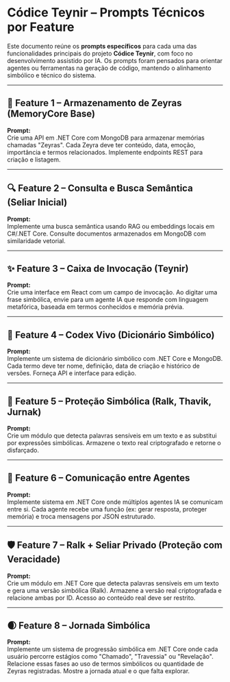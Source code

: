 
# Códice Teynir – Prompts Técnicos por Feature

Este documento reúne os **prompts específicos** para cada uma das funcionalidades principais do projeto **Códice Teynir**, com foco no desenvolvimento assistido por IA. Os prompts foram pensados para orientar agentes ou ferramentas na geração de código, mantendo o alinhamento simbólico e técnico do sistema.

---

## 🧠 Feature 1 – Armazenamento de Zeyras (MemoryCore Base)

**Prompt:**  
Crie uma API em .NET Core com MongoDB para armazenar memórias chamadas "Zeyras". Cada Zeyra deve ter conteúdo, data, emoção, importância e termos relacionados. Implemente endpoints REST para criação e listagem.

---

## 🔍 Feature 2 – Consulta e Busca Semântica (Seliar Inicial)

**Prompt:**  
Implemente uma busca semântica usando RAG ou embeddings locais em C#/.NET Core. Consulte documentos armazenados em MongoDB com similaridade vetorial.

---

## ✨ Feature 3 – Caixa de Invocação (Teynir)

**Prompt:**  
Crie uma interface em React com um campo de invocação. Ao digitar uma frase simbólica, envie para um agente IA que responde com linguagem metafórica, baseada em termos conhecidos e memória prévia.

---

## 📖 Feature 4 – Codex Vivo (Dicionário Simbólico)

**Prompt:**  
Implemente um sistema de dicionário simbólico com .NET Core e MongoDB. Cada termo deve ter nome, definição, data de criação e histórico de versões. Forneça API e interface para edição.

---

## 🔐 Feature 5 – Proteção Simbólica (Ralk, Thavik, Jurnak)

**Prompt:**  
Crie um módulo que detecta palavras sensíveis em um texto e as substitui por expressões simbólicas. Armazene o texto real criptografado e retorne o disfarçado.

---

## 🤝 Feature 6 – Comunicação entre Agentes

**Prompt:**  
Implemente sistema em .NET Core onde múltiplos agentes IA se comunicam entre si. Cada agente recebe uma função (ex: gerar resposta, proteger memória) e troca mensagens por JSON estruturado.

---

## 🛡️ Feature 7 – Ralk + Seliar Privado (Proteção com Veracidade)

**Prompt:**  
Crie um módulo em .NET Core que detecta palavras sensíveis em um texto e gera uma versão simbólica (Ralk). Armazene a versão real criptografada e relacione ambas por ID. Acesso ao conteúdo real deve ser restrito.

---

## 🌒 Feature 8 – Jornada Simbólica

**Prompt:**  
Implemente um sistema de progressão simbólica em .NET Core onde cada usuário percorre estágios como "Chamado", "Travessia" ou "Revelação". Relacione essas fases ao uso de termos simbólicos ou quantidade de Zeyras registradas. Mostre a jornada atual e o que falta explorar.
